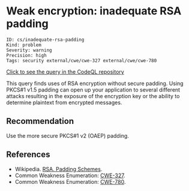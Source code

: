# Weak encryption: inadequate RSA padding

```
ID: cs/inadequate-rsa-padding
Kind: problem
Severity: warning
Precision: high
Tags: security external/cwe/cwe-327 external/cwe/cwe-780

```
[Click to see the query in the CodeQL repository](https://github.com/github/codeql/tree/main/csharp/ql/src/Security%20Features/InadequateRSAPadding.ql)

This query finds uses of RSA encryption without secure padding. Using PKCS#1 v1.5 padding can open up your application to several different attacks resulting in the exposure of the encryption key or the ability to determine plaintext from encrypted messages.


## Recommendation
Use the more secure PKCS#1 v2 (OAEP) padding.


## References
* Wikipedia. [RSA. Padding Schemes](http://en.wikipedia.org/wiki/RSA_(algorithm)#Padding_schemes).
* Common Weakness Enumeration: [CWE-327](https://cwe.mitre.org/data/definitions/327.html).
* Common Weakness Enumeration: [CWE-780](https://cwe.mitre.org/data/definitions/780.html).